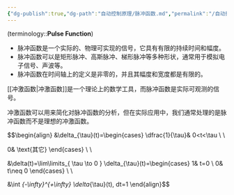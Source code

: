```yaml
---
{"dg-publish":true,"dg-path":"自动控制原理/脉冲函数.md","permalink":"/自动控制原理/脉冲函数/","dgPassFrontmatter":true,"noteIcon":"","created":"2024-05-21T15:20:28.653+08:00","updated":"2024-08-14T14:15:24.136+08:00"}
---
```


(terminology::**Pulse Function**)
- 脉冲函数是一个实际的、物理可实现的信号，它具有有限的持续时间和幅度。
- 脉冲函数可以是矩形脉冲、高斯脉冲、梯形脉冲等多种形状，通常用于模拟电子信号、声波等。
- 脉冲函数在时间轴上的定义是非零的，并且其幅度和宽度都是有限的。

[[冲激函数\|冲激函数]]是一个理论上的数学工具，而脉冲函数是实际可观测的信号。

冲激函数可以用来简化对脉冲函数的分析，但在实际应用中，我们通常处理的是脉冲函数而不是理想的冲激函数。

$$\begin{align} 
&\delta_{\tau}(t)=\begin{cases}
\dfrac{1}{\tau}& 0<t<\tau \\ \\

0& \text{其它}
\end{cases} \\ \\

&\delta(t)=\lim\limits_{ \tau \to 0 } \delta_{\tau}(t)=\begin{cases}
1& t=0 \\
0& t\neq 0
\end{cases} \\ \\

&\int _{-\infty}^{+\infty} \delta_{\tau}(t)\, dt=1
\end{align}$$


